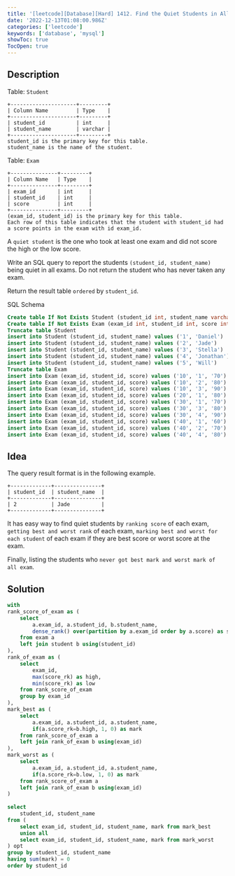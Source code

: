 ```yaml
---
title: '[leetcode][Database][Hard] 1412. Find the Quiet Students in All Exams'
date: '2022-12-13T01:08:00.986Z'
categories: ['leetcode']
keywords: ['database', 'mysql']
showToc: true
TocOpen: true
---
```


## Description

Table: `Student`
```
+---------------------+---------+  
| Column Name         | Type    |  
+---------------------+---------+  
| student_id          | int     |  
| student_name        | varchar |  
+---------------------+---------+  
student_id is the primary key for this table.  
student_name is the name of the student.
```

Table: `Exam`
```
+---------------+---------+  
| Column Name   | Type    |  
+---------------+---------+  
| exam_id       | int     |  
| student_id    | int     |  
| score         | int     |  
+---------------+---------+  
(exam_id, student_id) is the primary key for this table.  
Each row of this table indicates that the student with student_id had a score points in the exam with id exam_id.
```

A `quiet student` is the one who took at least one exam and did not score the high or the low score.

Write an SQL query to report the students `(student_id, student_name)` being quiet in all exams. Do not return the student who has never taken any exam.

Return the result table `ordered` by `student_id`.

SQL Schema
```sql
Create table If Not Exists Student (student_id int, student_name varchar(30))  
Create table If Not Exists Exam (exam_id int, student_id int, score int)  
Truncate table Student  
insert into Student (student_id, student_name) values ('1', 'Daniel')  
insert into Student (student_id, student_name) values ('2', 'Jade')  
insert into Student (student_id, student_name) values ('3', 'Stella')  
insert into Student (student_id, student_name) values ('4', 'Jonathan')  
insert into Student (student_id, student_name) values ('5', 'Will')  
Truncate table Exam  
insert into Exam (exam_id, student_id, score) values ('10', '1', '70')  
insert into Exam (exam_id, student_id, score) values ('10', '2', '80')  
insert into Exam (exam_id, student_id, score) values ('10', '3', '90')  
insert into Exam (exam_id, student_id, score) values ('20', '1', '80')  
insert into Exam (exam_id, student_id, score) values ('30', '1', '70')  
insert into Exam (exam_id, student_id, score) values ('30', '3', '80')  
insert into Exam (exam_id, student_id, score) values ('30', '4', '90')  
insert into Exam (exam_id, student_id, score) values ('40', '1', '60')  
insert into Exam (exam_id, student_id, score) values ('40', '2', '70')  
insert into Exam (exam_id, student_id, score) values ('40', '4', '80')
```
## Idea

The query result format is in the following example.
```
+-------------+---------------+  
| student_id  | student_name  |  
+-------------+---------------+  
| 2           | Jade          |  
+-------------+---------------+
```
It has easy way to find quiet students by `ranking score` of each exam, `getting best and worst rank` of each exam, `marking best and worst for each student` of each exam if they are best score or worst score at the exam.

Finally, listing the students who `never got best mark and worst mark of all exam`.

## Solution
```sql
with  
rank_score_of_exam as (  
    select  
        a.exam_id, a.student_id, b.student_name,  
        dense_rank() over(partition by a.exam_id order by a.score) as score_rk  
    from exam a  
    left join student b using(student_id)  
),  
rank_of_exam as (  
    select  
        exam_id,  
        max(score_rk) as high,  
        min(score_rk) as low  
    from rank_score_of_exam  
    group by exam_id  
),  
mark_best as (  
    select  
        a.exam_id, a.student_id, a.student_name,  
        if(a.score_rk=b.high, 1, 0) as mark  
    from rank_score_of_exam a  
    left join rank_of_exam b using(exam_id)  
),  
mark_worst as (  
    select  
        a.exam_id, a.student_id, a.student_name,  
        if(a.score_rk=b.low, 1, 0) as mark  
    from rank_score_of_exam a  
    left join rank_of_exam b using(exam_id)  
)  
  
select  
    student_id, student_name  
from (  
    select exam_id, student_id, student_name, mark from mark_best  
    union all  
    select exam_id, student_id, student_name, mark from mark_worst  
) opt  
group by student_id, student_name  
having sum(mark) = 0  
order by student_id
```